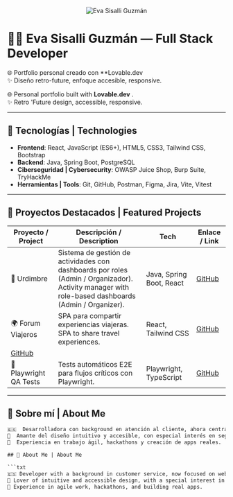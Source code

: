 <p align="center">
  <img src="((https://github.com/miskybox/retro-future-canvas/blob/main/public/banner.png)" 
       alt="Eva Sisalli Guzmán" />
</p>


# 👩‍💻 Eva Sisalli Guzmán — Full Stack Developer

🌐 Portfolio personal creado con **Lovable.dev  
✨ Diseño retro-future, enfoque accesible, responsive.

🌐 Personal portfolio built with **Lovable.dev** .  
✨ Retro 'Future  design, accessible, responsive.

---

## 🚀 Tecnologías | Technologies

- **Frontend**: React, JavaScript (ES6+), HTML5, CSS3, Tailwind CSS, Bootstrap  
- **Backend**: Java, Spring Boot, PostgreSQL  
- **Ciberseguridad | Cybersecurity**: OWASP Juice Shop, Burp Suite, TryHackMe  
- **Herramientas | Tools**: Git, GitHub, Postman, Figma, Jira, Vite, Vitest

---

## 📂 Proyectos Destacados | Featured Projects

| Proyecto / Project | Descripción / Description | Tech | Enlace / Link |
|--------------------|---------------------------|------|----------------|
| 🧵 Urdimbre | Sistema de gestión de actividades con dashboards por roles (Admin / Organizador).<br>Activity manager with role-based dashboards (Admin / Organizer). | Java, Spring Boot, React | [GitHub](https://github.com/miskybox/Urdimbre_Frontend.git) |
| 🌍 Forum Viajeros | SPA para compartir experiencias viajeras.<br>SPA to share travel experiences. | React, Tailwind CSS | [GitHub](https://github.com/miskybox/Forum_frontend.git) |
 |[GitHub](https://github.com/miskybox/Forum_backend.git)
| 🧪 Playwright QA Tests | Tests automáticos E2E para flujos críticos con Playwright. | Playwright, TypeScript | [GitHub](https://github.com/miskybox/playwright-tests) |

---

## 👤 Sobre mí | About Me

```txt
🇪🇸  Desarrolladora con background en atención al cliente, ahora centrada en desarrollo web.
🧵  Amante del diseño intuitivo y accesible, con especial interés en seguridad y QA.
🚀  Experiencia en trabajo ágil, hackathons y creación de apps reales.

## 👤 About Me | About Me

```txt
🇪🇸 Developer with a background in customer service, now focused on web development.
🧵 Lover of intuitive and accessible design, with a special interest in security and QA.
🚀 Experience in agile work, hackathons, and building real apps.
